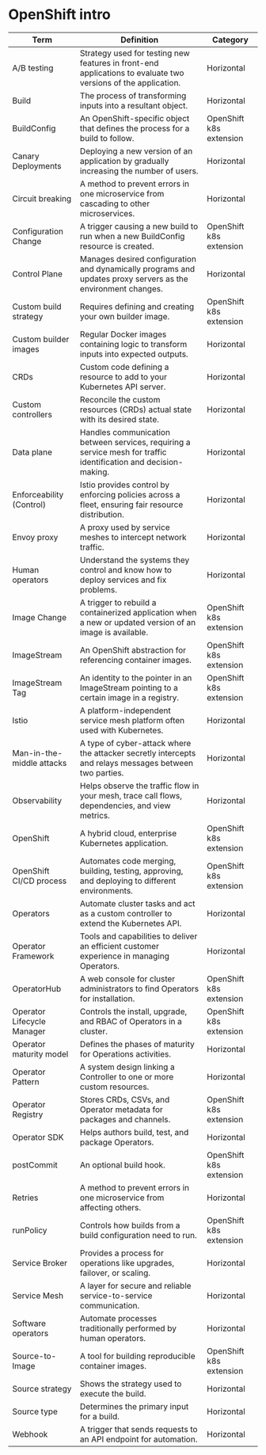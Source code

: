 # OpenShift intro


| Term | Definition | Category |
|------|------------|----------|
| A/B testing | Strategy used for testing new features in front-end applications to evaluate two versions of the application. | Horizontal |
| Build | The process of transforming inputs into a resultant object. | Horizontal |
| BuildConfig | An OpenShift-specific object that defines the process for a build to follow. | OpenShift k8s extension |
| Canary Deployments | Deploying a new version of an application by gradually increasing the number of users. | Horizontal |
| Circuit breaking | A method to prevent errors in one microservice from cascading to other microservices. | Horizontal |
| Configuration Change | A trigger causing a new build to run when a new BuildConfig resource is created. | OpenShift k8s extension |
| Control Plane | Manages desired configuration and dynamically programs and updates proxy servers as the environment changes. | Horizontal |
| Custom build strategy | Requires defining and creating your own builder image. | OpenShift k8s extension |
| Custom builder images | Regular Docker images containing logic to transform inputs into expected outputs. | Horizontal |
| CRDs | Custom code defining a resource to add to your Kubernetes API server. | Horizontal |
| Custom controllers | Reconcile the custom resources (CRDs) actual state with its desired state. | Horizontal |
| Data plane | Handles communication between services, requiring a service mesh for traffic identification and decision-making. | Horizontal |
| Enforceability (Control) | Istio provides control by enforcing policies across a fleet, ensuring fair resource distribution. | Horizontal |
| Envoy proxy | A proxy used by service meshes to intercept network traffic. | Horizontal |
| Human operators | Understand the systems they control and know how to deploy services and fix problems. | Horizontal |
| Image Change | A trigger to rebuild a containerized application when a new or updated version of an image is available. | OpenShift k8s extension |
| ImageStream | An OpenShift abstraction for referencing container images. | OpenShift k8s extension |
| ImageStream Tag | An identity to the pointer in an ImageStream pointing to a certain image in a registry. | OpenShift k8s extension |
| Istio | A platform-independent service mesh platform often used with Kubernetes. | Horizontal |
| Man-in-the-middle attacks | A type of cyber-attack where the attacker secretly intercepts and relays messages between two parties. | Horizontal |
| Observability | Helps observe the traffic flow in your mesh, trace call flows, dependencies, and view metrics. | Horizontal |
| OpenShift | A hybrid cloud, enterprise Kubernetes application. | OpenShift k8s extension |
| OpenShift CI/CD process | Automates code merging, building, testing, approving, and deploying to different environments. | OpenShift k8s extension |
| Operators | Automate cluster tasks and act as a custom controller to extend the Kubernetes API. | Horizontal |
| Operator Framework | Tools and capabilities to deliver an efficient customer experience in managing Operators. | Horizontal |
| OperatorHub | A web console for cluster administrators to find Operators for installation. | OpenShift k8s extension |
| Operator Lifecycle Manager | Controls the install, upgrade, and RBAC of Operators in a cluster. | OpenShift k8s extension |
| Operator maturity model | Defines the phases of maturity for Operations activities. | Horizontal |
| Operator Pattern | A system design linking a Controller to one or more custom resources. | Horizontal |
| Operator Registry | Stores CRDs, CSVs, and Operator metadata for packages and channels. | OpenShift k8s extension |
| Operator SDK | Helps authors build, test, and package Operators. | Horizontal |
| postCommit | An optional build hook. | OpenShift k8s extension |
| Retries | A method to prevent errors in one microservice from affecting others. | Horizontal |
| runPolicy | Controls how builds from a build configuration need to run. | OpenShift k8s extension |
| Service Broker | Provides a process for operations like upgrades, failover, or scaling. | Horizontal |
| Service Mesh | A layer for secure and reliable service-to-service communication. | Horizontal |
| Software operators | Automate processes traditionally performed by human operators. | Horizontal |
| Source-to-Image | A tool for building reproducible container images. | OpenShift k8s extension |
| Source strategy | Shows the strategy used to execute the build. | Horizontal |
| Source type | Determines the primary input for a build. | Horizontal |
| Webhook | A trigger that sends requests to an API endpoint for automation. | Horizontal |
